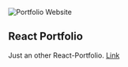 ![Portfolio Website](https://res.cloudinary.com/dr24t0rw2/image/upload/v1655591692/Cover-aniport_w7jhz8.png)


## React Portfolio

Just an other React-Portfolio.
[Link](https://animated-react-portfolio.vercel.app/)
